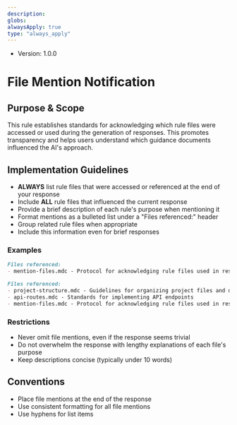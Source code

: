 ```yaml
---
description: 
globs: 
alwaysApply: true
type: "always_apply"
---
```

- Version: 1.0.0

# File Mention Notification

## Purpose & Scope

This rule establishes standards for acknowledging which rule files were accessed or used during the generation of responses. This promotes transparency and helps users understand which guidance documents influenced the AI's approach.

## Implementation Guidelines

- **ALWAYS** list rule files that were accessed or referenced at the end of your response
- Include **ALL** rule files that influenced the current response
- Provide a brief description of each rule's purpose when mentioning it
- Format mentions as a bulleted list under a "Files referenced:" header
- Group related rule files when appropriate
- Include this information even for brief responses

### Examples
```markdown
Files referenced:
- mention-files.mdc - Protocol for acknowledging rule files used in responses
```

```markdown
Files referenced:
- project-structure.mdc - Guidelines for organizing project files and directories
- api-routes.mdc - Standards for implementing API endpoints
- mention-files.mdc - Protocol for acknowledging rule files used in responses
```

### Restrictions
- Never omit file mentions, even if the response seems trivial
- Do not overwhelm the response with lengthy explanations of each file's purpose
- Keep descriptions concise (typically under 10 words)

## Conventions
- Place file mentions at the end of the response
- Use consistent formatting for all file mentions
- Use hyphens for list items

